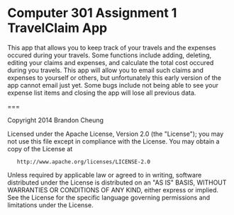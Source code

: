 Computer 301 Assignment 1
TravelClaim App
===
This app that allows you to keep track of your travels and the expenses occured during your travels.
Some functions include adding, deleting, editing your claims and expenses, and calculate the total cost
occured during you travels. This app will allow you to email such claims and expenses to yourself or others, but unfortunately this early version of the app cannot email just yet. Some bugs include not being able to see your expense list items and closing the app will lose all previous data.

===

Copyright 2014 Brandon Cheung

   Licensed under the Apache License, Version 2.0 (the "License");
   you may not use this file except in compliance with the License.
   You may obtain a copy of the License at

       http://www.apache.org/licenses/LICENSE-2.0

   Unless required by applicable law or agreed to in writing, software
   distributed under the License is distributed on an "AS IS" BASIS,
   WITHOUT WARRANTIES OR CONDITIONS OF ANY KIND, either express or implied.
   See the License for the specific language governing permissions and
   limitations under the License.

